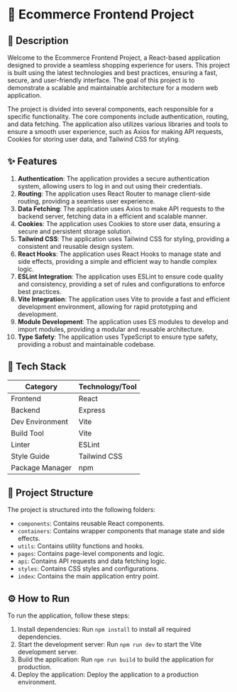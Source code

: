 🚀 **Ecommerce Frontend Project**
=============================

📖 **Description**
----------------

Welcome to the Ecommerce Frontend Project, a React-based application designed to provide a seamless shopping experience for users. This project is built using the latest technologies and best practices, ensuring a fast, secure, and user-friendly interface. The goal of this project is to demonstrate a scalable and maintainable architecture for a modern web application.

The project is divided into several components, each responsible for a specific functionality. The core components include authentication, routing, and data fetching. The application also utilizes various libraries and tools to ensure a smooth user experience, such as Axios for making API requests, Cookies for storing user data, and Tailwind CSS for styling.

✨ **Features**
-------------

1. **Authentication**: The application provides a secure authentication system, allowing users to log in and out using their credentials.
2. **Routing**: The application uses React Router to manage client-side routing, providing a seamless user experience.
3. **Data Fetching**: The application uses Axios to make API requests to the backend server, fetching data in a efficient and scalable manner.
4. **Cookies**: The application uses Cookies to store user data, ensuring a secure and persistent storage solution.
5. **Tailwind CSS**: The application uses Tailwind CSS for styling, providing a consistent and reusable design system.
6. **React Hooks**: The application uses React Hooks to manage state and side effects, providing a simple and efficient way to handle complex logic.
7. **ESLint Integration**: The application uses ESLint to ensure code quality and consistency, providing a set of rules and configurations to enforce best practices.
8. **Vite Integration**: The application uses Vite to provide a fast and efficient development environment, allowing for rapid prototyping and development.
9. **Module Development**: The application uses ES modules to develop and import modules, providing a modular and reusable architecture.
10. **Type Safety**: The application uses TypeScript to ensure type safety, providing a robust and maintainable codebase.

🧰 **Tech Stack**
----------------

| **Category** | **Technology/Tool** |
| --- | --- |
| Frontend | React |
| Backend |Express |
| Dev Environment | Vite |
| Build Tool | Vite |
| Linter | ESLint |
| Style Guide | Tailwind CSS |
| Package Manager | npm |

📁 **Project Structure**
----------------------

The project is structured into the following folders:

* `components`: Contains reusable React components.
* `containers`: Contains wrapper components that manage state and side effects.
* `utils`: Contains utility functions and hooks.
* `pages`: Contains page-level components and logic.
* `api`: Contains API requests and data fetching logic.
* `styles`: Contains CSS styles and configurations.
* `index`: Contains the main application entry point.

⚙️ **How to Run**
----------------

To run the application, follow these steps:

1. Install dependencies: Run `npm install` to install all required dependencies.
2. Start the development server: Run `npm run dev` to start the Vite development server.
3. Build the application: Run `npm run build` to build the application for production.
4. Deploy the application: Deploy the application to a production environment.

